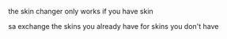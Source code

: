 the skin changer only works if you have skin

sa exchange the skins you already have for skins you don't have
